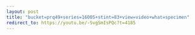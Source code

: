 ```yaml
---
layout: post
title: "bucket=prq49+series=16005+stint=83+view=video+what=specimen"
redirect_to: https://youtu.be/-SvgSmIsPQc?t=4185
---
```

